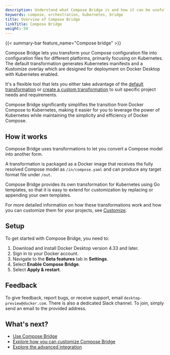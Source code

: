 ```yaml
---
description: Understand what Compose Bridge is and how it can be useful
keywords: compose, orchestration, kubernetes, bridge
title: Overview of Compose Bridge
linkTitle: Compose Bridge
weight: 50
---
```


{{< summary-bar feature_name="Compose bridge" >}}

Compose Bridge lets you transform your Compose configuration file into configuration files for different platforms, primarily focusing on Kubernetes. The default transformation generates Kubernetes manifests and a Kustomize overlay which are designed for deployment on Docker Desktop with Kubernetes enabled.  

It's a flexible tool that lets you either take advantage of the [default transformation](usage.md) or [create a custom transformation](customize.md) to suit specific project needs and requirements.  

Compose Bridge significantly simplifies the transition from Docker Compose to Kubernetes, making it easier for you to leverage the power of Kubernetes while maintaining the simplicity and efficiency of Docker Compose.

## How it works

Compose Bridge uses transformations to let you convert a Compose model into another form. 

A transformation is packaged as a Docker image that receives the fully resolved Compose model as `/in/compose.yaml` and can produce any target format file under `/out`.

Compose Bridge provides its own transformation for Kubernetes using Go templates, so that it is easy to extend for customization by replacing or appending your own templates.

For more detailed information on how these transformations work and how you can customize them for your projects, see [Customize](customize.md).

## Setup

To get started with Compose Bridge, you need to:

1. Download and install Docker Desktop version 4.33 and later.
2. Sign in to your Docker account.
3. Navigate to the **Beta features** tab in **Settings**. 
4. Select **Enable Compose Bridge**.
5. Select **Apply & restart**.

## Feedback

To give feedback, report bugs, or receive support, email `desktop-preview@docker.com`. There is also a dedicated Slack channel. To join, simply send an email to the provided address.

## What's next?

- [Use Compose Bridge](usage.md)
- [Explore how you can customize Compose Bridge](customize.md)
- [Explore the advanced integration](advanced-integration.md)
